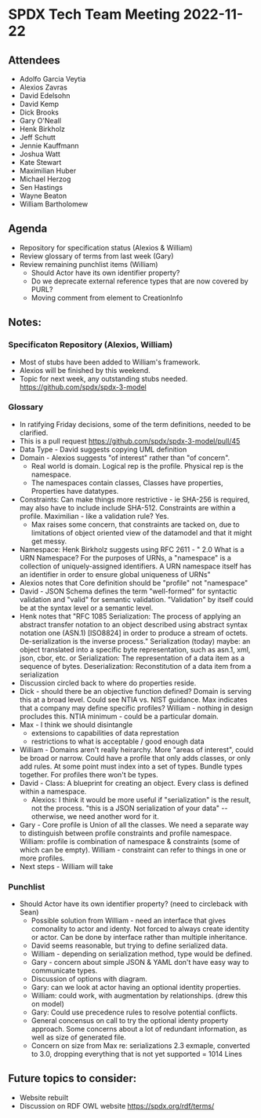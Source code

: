 # SPDX Tech Team Meeting 2022-11-22
## Attendees
* Adolfo Garcia Veytia
* Alexios Zavras
* David Edelsohn
* David Kemp
* Dick Brooks
* Gary O'Neall
* Henk Birkholz
* Jeff Schutt
* Jennie Kauffmann
* Joshua Watt
* Kate Stewart
* Maximilian Huber
* Michael Herzog
* Sen Hastings
* Wayne Beaton
* William Bartholomew

## Agenda
* Repository for specification status (Alexios & William)
* Review glossary of terms from last week (Gary)
* Review remaining punchlist items (William)
   * Should Actor have its own identifier property?
   * Do we deprecate external reference types that are now covered by PURL?
   * Moving comment from element to CreationInfo


## Notes:

### Specificaton Repository (Alexios, William)
* Most of stubs have been added to William's framework.
* Alexios will be finished by this weekend.
* Topic for next week, any outstanding stubs needed.
https://github.com/spdx/spdx-3-model

### Glossary
* In ratifying Friday decisions, some of the term definitions, needed to be clarified.
* This is a pull request  https://github.com/spdx/spdx-3-model/pull/45
* Data Type - David suggests copying UML definition
* Domain - Alexios suggests "of interest" rather than "of concern".
   * Real world is domain.   Logical rep is the profile.   Physical rep is the namespace.
   * The namespaces contain classes,  Classes have properties,  Properties have datatypes.
* Constraints: Can make things more restrictive - ie SHA-256 is required, may also have to include include SHA-512.   Constraints are within a profile.   Maximilian - like a validation rule?   Yes.
   * Max raises some concern, that constraints are tacked on, due to limitations of object oriented view of the datamodel and that it might get messy.
* Namespace:  Henk Birkholz suggests using RFC 2611 - " 2.0 What is a URN Namespace? For the purposes of URNs, a "namespace" is a collection of uniquely-assigned identifiers. A URN namespace itself has an identifier in order to ensure global uniqueness of URNs"
* Alexios notes that Core definition should be "profile" not "namespace"
* David - JSON Schema defines the term "well-formed" for syntactic validation and "valid" for semantic validation.  "Validation" by itself could be at the syntax level or a semantic level.
* Henk notes that "RFC 1085 Serialization: The process of applying an abstract transfer notation to an object described using abstract syntax notation one (ASN.1) [ISO8824] in order to produce a stream of octets. De-serialization is the inverse process."  Serialization (today) maybe: an object translated into a specific byte representation, such as asn.1, xml, json, cbor, etc.  or Serialization: The representation of a data item as a sequence of bytes.  Deserialization: Reconstitution of a data item from a serialization
* Discussion circled back to where do properties reside.
* Dick - should there be an objective function defined?   Domain is serving this at a broad level.   Could see NTIA vs. NIST guidance.    Max indicates that a company may define specific profiles?  William - nothing in design procludes this.   NTIA minimum - could be a particular domain.
* Max - I think we should disintangle
    * extensions to capabilities of data represtation
    * restrictions to what is acceptable / good enough data
* William - Domains aren't really heirarchy.   More "areas of interest",  could be broad or narrow.  Could have a profile that only adds classes, or only add rules.    At some point must index into a set of types.   Bundle types together.   For profiles there won't be types.
* David - Class: A blueprint for creating an object.  Every class is defined within a namespace.
   * Alexios: I think it would be more useful if "serialization" is the result, not the process.  "this is a JSON serialization of your data" -- otherwise, we need another word for it.
* Gary - Core profile is Union of all the classes.    We need a separate way to distinguish between profile constraints and profile namespace.   William:  profile is combination of namespace & constraints (some of which can be empty).    William - constraint can refer to things in one or more profiles.
* Next steps - William will take

### Punchlist
  * Should Actor have its own identifier property?  (need to circleback with Sean)
     * Possible solution from William - need an interface that gives comonality to actor and identy.   Not forced to always create identity or actor.   Can be done by interface rather than multiple inheritance.
     * David seems reasonable, but trying to define serialized data.
     * William - depending on serialization method, type would be defined.
     * Gary - concern about simple JSON & YAML don't have easy way to communicate types.
     * Discussion of options with diagram.
     * Gary: can we look at actor having an optional identity properties.
     * William:  could work, with augmentation by relationships.   (drew this on model)
     * Gary: Could use precedence rules to resolve potential conflicts.
     * General concensus on call to try the optional identy property approach.   Some concerns about a lot of redundant information, as well as size of generated file.
     * Concern on size from Max re: serializations 2.3 exmaple, converted to 3.0, dropping everything that is not yet supported = 1014 Lines

## Future topics to consider:
  * Website rebuilt
  * Discussion on RDF OWL website https://spdx.org/rdf/terms/

